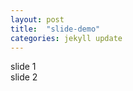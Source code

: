 ```yaml
---
layout: post
title:  "slide-demo"
categories: jekyll update
---
```

<link rel="stylesheet" href="/HeadFirst-APCSA/reference/revealJS/dist/reset.css">
<link rel="stylesheet" href="/HeadFirst-APCSA/reference/revealJS/dist/reveal.css">
<link rel="stylesheet" href="/HeadFirst-APCSA/reference/revealJS/dist/theme/black.css">

<!-- Theme used for syntax highlighted code -->
<link rel="stylesheet" href="/HeadFirst-APCSA/reference/revealJS/plugin/highlight/monokai.css">
<div class="reveal">
    <div class="slides">
        <section>
            slide 1
        </section>
        <section>
            slide 2
        </section>
    </div>
</div>

<script src="/HeadFirst-APCSA/reference/revealJS/dist/reveal.js"></script>
<script src="/HeadFirst-APCSA/reference/revealJS/plugin/notes/notes.js"></script>
<script src="/HeadFirst-APCSA/reference/revealJS/plugin/markdown/markdown.js"></script>
<script src="/HeadFirst-APCSA/reference/revealJS/plugin/highlight/highlight.js"></script>
<script>
    // More info about initialization & config:
    // - https://revealjs.com/initialization/
    // - https://revealjs.com/config/
    Reveal.initialize({
        hash: true,

        // Learn about plugins: https://revealjs.com/plugins/
        plugins: [ RevealMarkdown, RevealHighlight, RevealNotes ]
    });
</script>
